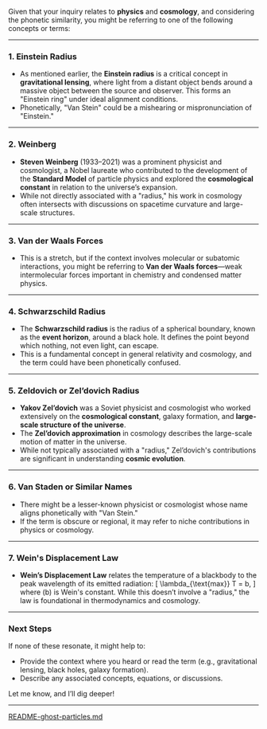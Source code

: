 Given that your inquiry relates to **physics** and **cosmology**, and considering the phonetic similarity, you might be referring to one of the following concepts or terms:

---

### **1. Einstein Radius**
- As mentioned earlier, the **Einstein radius** is a critical concept in **gravitational lensing**, where light from a distant object bends around a massive object between the source and observer. This forms an "Einstein ring" under ideal alignment conditions.
- Phonetically, "Van Stein" could be a mishearing or mispronunciation of "Einstein."

---

### **2. Weinberg**
- **Steven Weinberg** (1933–2021) was a prominent physicist and cosmologist, a Nobel laureate who contributed to the development of the **Standard Model** of particle physics and explored the **cosmological constant** in relation to the universe’s expansion.
- While not directly associated with a "radius," his work in cosmology often intersects with discussions on spacetime curvature and large-scale structures.

---

### **3. Van der Waals Forces**
- This is a stretch, but if the context involves molecular or subatomic interactions, you might be referring to **Van der Waals forces**—weak intermolecular forces important in chemistry and condensed matter physics.

---

### **4. Schwarzschild Radius**
- The **Schwarzschild radius** is the radius of a spherical boundary, known as the **event horizon**, around a black hole. It defines the point beyond which nothing, not even light, can escape.
- This is a fundamental concept in general relativity and cosmology, and the term could have been phonetically confused.

---

### **5. Zeldovich or Zel’dovich Radius**
- **Yakov Zel’dovich** was a Soviet physicist and cosmologist who worked extensively on the **cosmological constant**, galaxy formation, and **large-scale structure of the universe**.
- The **Zel’dovich approximation** in cosmology describes the large-scale motion of matter in the universe.
- While not typically associated with a "radius," Zel’dovich's contributions are significant in understanding **cosmic evolution**.

---

### **6. Van Staden or Similar Names**
- There might be a lesser-known physicist or cosmologist whose name aligns phonetically with "Van Stein."
- If the term is obscure or regional, it may refer to niche contributions in physics or cosmology.

---

### **7. Wein's Displacement Law**
- **Wein’s Displacement Law** relates the temperature of a blackbody to the peak wavelength of its emitted radiation:
  \[
  \lambda_{\text{max}} T = b,
  \]
  where \(b\) is Wein's constant. While this doesn’t involve a "radius," the law is foundational in thermodynamics and cosmology.

---

### **Next Steps**
If none of these resonate, it might help to:
- Provide the context where you heard or read the term (e.g., gravitational lensing, black holes, galaxy formation).
- Describe any associated concepts, equations, or discussions.

Let me know, and I’ll dig deeper!


---

[README-ghost-particles.md](https://t2m.io/8YB6tKV)
